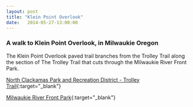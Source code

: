 ```yaml
---
layout: post
title: "Klein Point Overlook"
date:	2014-05-27-13:00:00
---
```


### A walk to Klein Point Overlook, in Milwaukie Oregon
The Klein Point Overlook paved trail branches from the Trolley Trail along the section of The Trolley Trail that cuts through the Milwaukie River Front Park.

[North Clackamas Park and Recreation District - Trolley Trail](http://ncprd.com/parks-and-trails/trolley-trail){:target="_blank"}

[Milwaukie River Front Park](http://www.milwaukieoregon.gov/parkssustainability/milwaukie-riverfront-park){:target="_blank"}

    
<div id='mapillary'></div>

<script>
  Mapillary.init('mapillary', {image: 'h32IHE2MJ4jMu6hNRjjV7w', width: 320});
</script>


